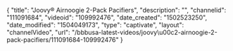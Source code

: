{
    "title": "Joovy&reg; Airnoogie 2-Pack Pacifiers",
    "description": "",
    "channelid": "111091684",
    "videoid": "109992476",
    "date_created": "1502523250",
    "date_modified": "1504049173",
    "type": "captivate",
    "layout": "channelVideo",
    "url": "\/bbbusa-latest-videos\/joovy\u00c2-airnoogie-2-pack-pacifiers\/111091684-109992476"
}